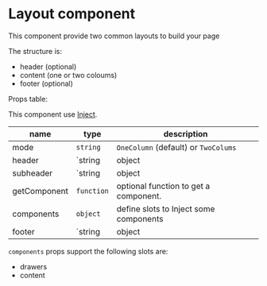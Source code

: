 # Layout component

This component provide two common layouts to build your page

The structure is:

* header (optional)
* content (one or two coloums)
* footer (optional)

Props table:

This component use [Inject](../Inject/Inject.md).

| name | type | description |
| -- | -- | -- |
| mode | `string` | `OneColumn` (default) or `TwoColums` |
| header | `string|object|react element` | display the header |
| subheader | `string|object|react element` | displayed after the header |
| getComponent | `function`| optional function to get a component.|
| components | `object` | define slots to Inject some components |
| footer | `string|object|react element` | display the footer |

`components` props support the following slots are:

* drawers
* content
